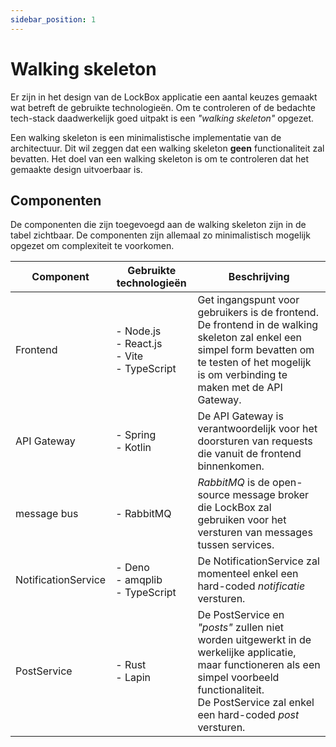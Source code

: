 ```yaml
---
sidebar_position: 1
---
```

# Walking skeleton

Er zijn in het design van de LockBox applicatie een aantal keuzes gemaakt wat betreft de gebruikte technologieën. Om te controleren of de bedachte tech-stack daadwerkelijk goed uitpakt is een *"walking skeleton"* opgezet. 

Een walking skeleton is een minimalistische implementatie van de architectuur. Dit wil zeggen dat een walking skeleton **geen** functionaliteit zal bevatten. Het doel van een walking skeleton is om te controleren dat het gemaakte design uitvoerbaar is. 

## Componenten
De componenten die zijn toegevoegd aan de walking skeleton zijn in de tabel zichtbaar. De componenten zijn allemaal zo minimalistisch mogelijk opgezet om complexiteit te voorkomen. 

| Component           | Gebruikte technologieën                                 | Beschrijving                                                                                                                                                                                                      |
| ------------------- | ------------------------------------------------------- | ----------------------------------------------------------------------------------------------------------------------------------------------------------------------------------------------------------------- |
| Frontend            | - Node.js<br />- React.js<br />- Vite<br />- TypeScript | Get ingangspunt voor gebruikers is de frontend. De frontend in de walking skeleton zal enkel een simpel form bevatten om te testen of het mogelijk is om verbinding te maken met de API Gateway.                  |
| API Gateway         | - Spring<br />- Kotlin                                  | De API Gateway is verantwoordelijk voor het doorsturen van requests die vanuit de frontend binnenkomen.                                                                                                           |
| message bus         | - RabbitMQ                                              | *RabbitMQ* is de open-source message broker die LockBox zal gebruiken voor het versturen van messages tussen services.                                                                                            |
| NotificationService | - Deno<br />- amqplib<br />- TypeScript                 | De NotificationService zal momenteel enkel een hard-coded *notificatie* versturen.                                                                                                                                |
| PostService         | - Rust<br />- Lapin                                     | De PostService en *"posts"* zullen niet worden uitgewerkt in de werkelijke applicatie, maar functioneren als een simpel voorbeeld functionaliteit.<br />De PostService zal enkel een hard-coded *post* versturen. |
